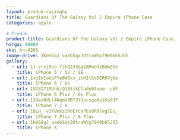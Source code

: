 ```yaml
---
layout: produk-casinghp
title: Guardians Of The Galaxy Vol 2 Empire iPhone Case
categories: apple

# Produk
product-title: Guardians Of The Galaxy Vol 2 Empire iPhone Case
harga: 90000
sku: hn-4265
image-drive: 1KeSGqJ_oaebSqx3UtraWYp79H9b65JO5
gallery:
  - url: 1J-zrxj9so-fJhQJ33qq18MoOdIBUmZ5x
    title: iPhone 5 / 5s / SE
  - url: 1vg1kIoUpFYe8W3xx_itHIt5dDERH7gGe
    title: iPhone 6 / 6s
  - url: 1VG3I71MJnbjQ1S5jkClade04veu--u5F
    title: iPhone 6 Plus / 6s Plus
  - url: 13Uev8dLl4WqmU8BT3Y3pcsgqNu1Ka9JF
    title: iPhone 7 / 8
  - url: 1DLH_-vJKVmXz1RoErcaPEs8RRleg1Eu_
    title: iPhone 7 Plus / 8 Plus
  - url: 1KeSGqJ_oaebSqx3UtraWYp79H9b65JO5
    title: iPhone X
---
```


